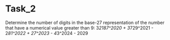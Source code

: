 # Task_2
Determine the number of digits in the base-27 
representation of the number
that have a numerical value greater than 9:
3*2187^2020 + 3*729^2021 - 2*81^2022 + 27^2023 - 4*3^2024 - 2029
